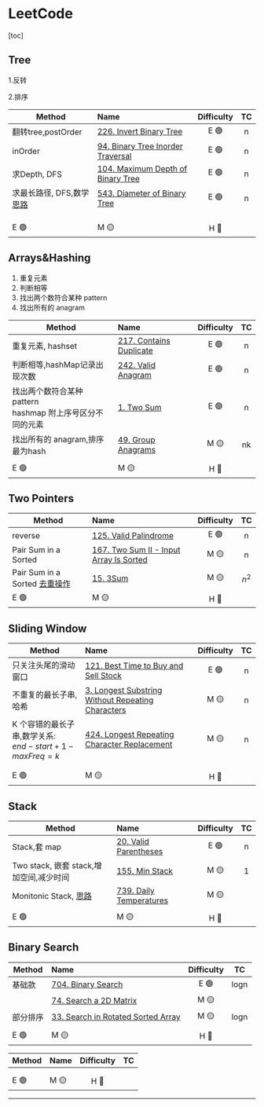 # LeetCode

[toc]

## Tree

1.反转

2.排序

| Method                                            | Name                                                         | Difficulty |  TC  |
| ------------------------------------------------- | :----------------------------------------------------------- | :--------: | :--: |
| 翻转tree,postOrder                                | [226. Invert Binary Tree](https://leetcode.com/problems/invert-binary-tree/) |    E 🟢     |  n   |
| inOrder                                           | [94. Binary Tree Inorder Traversal](https://leetcode.com/problems/binary-tree-inorder-traversal/) |    E 🟢     |  n   |
| 求Depth, DFS                                      | [104. Maximum Depth of Binary Tree](https://leetcode.com/problems/maximum-depth-of-binary-tree/) |    E 🟢     |  n   |
| 求最长路径, DFS,数学 [思路](./5.题解思路/tree.md) | [543. Diameter of Binary Tree](https://leetcode.com/problems/diameter-of-binary-tree/) |    E 🟢     |  n   |
|                                                   |                                                              |            |      |
|                                                   |                                                              |            |      |
|                                                   |                                                              |            |      |
| E 🟢                                               | M 🟡                                                          |    H 🔴     |      |



## Arrays&Hashing

1. 重复元素
1. 判断相等
1. 找出两个数符合某种 pattern
1. 找出所有的 anagram

| Method                                                       | Name                                                         | Difficulty |  TC  |
| ------------------------------------------------------------ | :----------------------------------------------------------- | :--------: | :--: |
| 重复元素, hashset                                            | [217. Contains Duplicate](https://leetcode.com/problems/contains-duplicate/) |    E 🟢     |  n   |
| 判断相等,hashMap记录出现次数                                 | [242. Valid Anagram](https://leetcode.com/problems/valid-anagram/) |    E 🟢     |  n   |
| 找出两个数符合某种 pattern<br />hashmap 附上序号区分不同的元素 | [1. Two Sum](https://leetcode.com/problems/two-sum/)         |    E 🟢     |  n   |
| 找出所有的 anagram,排序最为hash                              | [49. Group Anagrams](https://leetcode.com/problems/group-anagrams/) |    M 🟡     |  nk  |
|                                                              |                                                              |            |      |
| E 🟢                                                          | M 🟡                                                          |    H 🔴     |      |



## Two Pointers

| Method                                                       | Name                                                         | Difficulty |  TC   |
| ------------------------------------------------------------ | :----------------------------------------------------------- | :--------: | :---: |
| reverse                                                      | [125. Valid Palindrome](https://leetcode.com/problems/valid-palindrome/) |    E 🟢     |   n   |
| Pair Sum in a Sorted                                         | [167. Two Sum II - Input Array Is Sorted](https://leetcode.com/problems/two-sum-ii-input-array-is-sorted/) |    M 🟡     |   n   |
| Pair Sum in a Sorted [去重操作](https://github.com/KurisuZhang/LeetCode300/blob/main/code/src/TwoPoint/_15M_3Sum.java) | [15. 3Sum](https://leetcode.com/problems/3sum/)              |    M 🟡     | $n^2$ |
| E 🟢                                                          | M 🟡                                                          |    H 🔴     |       |



## Sliding Window

| Method                                                    | Name                                                         | Difficulty |  TC  |
| --------------------------------------------------------- | :----------------------------------------------------------- | :--------: | :--: |
| 只关注头尾的滑动窗口                                      | [121. Best Time to Buy and Sell Stock](https://leetcode.com/problems/best-time-to-buy-and-sell-stock/) |    E 🟢     |  n   |
| 不重复的最长子串,哈希                                     | [3. Longest Substring Without Repeating Characters](https://leetcode.com/problems/longest-substring-without-repeating-characters/) |    M 🟡     |  n   |
| K 个容错的最长子串,数学关系:<br />$end-start+1-maxFreq=k$ | [424. Longest Repeating Character Replacement](https://leetcode.com/problems/longest-repeating-character-replacement/) |    M 🟡     |  n   |
|                                                           |                                                              |            |      |
|                                                           |                                                              |            |      |
| E 🟢                                                       | M 🟡                                                          |    H 🔴     |      |

## Stack

| Method                                         | Name                                                         | Difficulty |  TC  |
| ---------------------------------------------- | :----------------------------------------------------------- | :--------: | :--: |
| Stack,套 map                                   | [20. Valid Parentheses](https://leetcode.com/problems/valid-parentheses/) |    E 🟢     |  n   |
| Two stack, 嵌套 stack,增加空间,减少时间        | [155. Min Stack](https://leetcode.com/problems/min-stack/)   |    M 🟡     |  1   |
| Monitonic Stack, [思路](./5.题解思路/Stack.md) | [739. Daily Temperatures](https://leetcode.com/problems/daily-temperatures/) |    M 🟡     |      |
|                                                |                                                              |            |      |
| E 🟢                                            | M 🟡                                                          |    H 🔴     |      |



## Binary Search

| Method   | Name                                                         | Difficulty |  TC  |
| -------- | :----------------------------------------------------------- | :--------: | :--: |
| 基础款   | [704. Binary Search](https://leetcode.com/problems/binary-search/) |    E 🟢     | logn |
|          | [74. Search a 2D Matrix](https://leetcode.com/problems/search-a-2d-matrix/) |    M 🟡     |      |
| 部分排序 | [33. Search in Rotated Sorted Array](https://leetcode.com/problems/search-in-rotated-sorted-array/) |    M 🟡     | logn |
|          |                                                              |            |      |
| E 🟢      | M 🟡                                                          |    H 🔴     |      |







| Method | Name | Difficulty |  TC  |
| ------ | :--- | :--------: | :--: |
|        |      |            |      |
|        |      |            |      |
| E 🟢    | M 🟡  |    H 🔴     |      |





------


